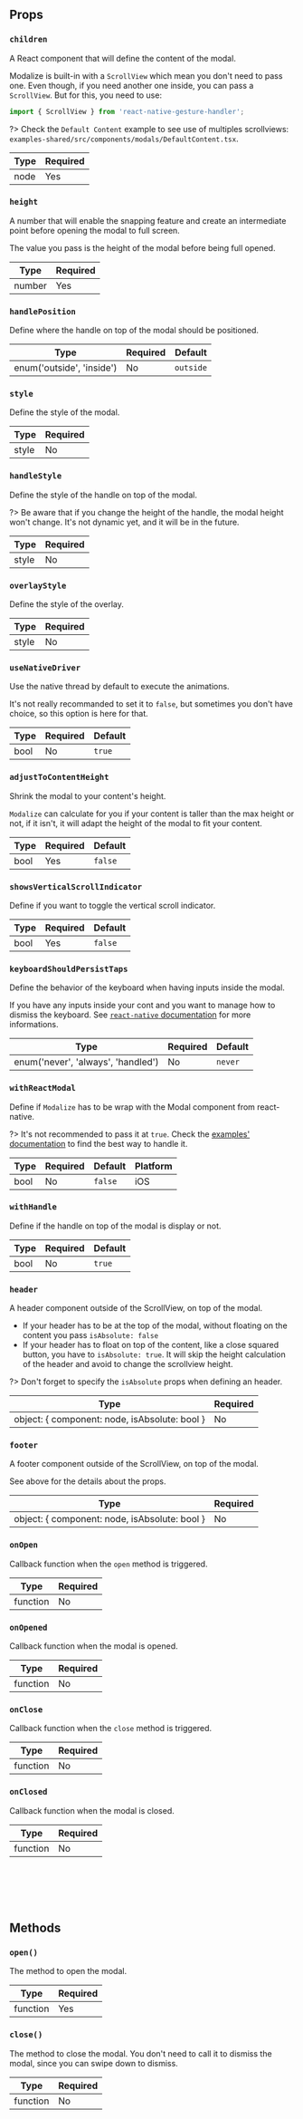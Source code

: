 ## Props

### `children`

A React component that will define the content of the modal.

Modalize is built-in with a `ScrollView` which mean you don't need to pass one. Even though, if you need another one inside, you can pass a `ScrollView`. But for this, you need to use:

```jsx
import { ScrollView } from 'react-native-gesture-handler';
```

?> Check the `Default Content` example to see use of multiples scrollviews: `examples-shared/src/components/modals/DefaultContent.tsx`.

| Type     | Required |
| -------- | -------- |
| node     | Yes      |

### `height`

A number that will enable the snapping feature and create an intermediate point before opening the modal to full screen.

The value you pass is the height of the modal before being full opened.

| Type     | Required |
| -------- | -------- |
| number   | Yes      |

### `handlePosition`

Define where the handle on top of the modal should be positioned.

| Type                      | Required | Default   |
| ------------------------- | -------- | --------- |
| enum('outside', 'inside') | No       | `outside` |

### `style`

Define the style of the modal.

| Type     | Required |
| -------- | -------- |
| style    | No       |

### `handleStyle`

Define the style of the handle on top of the modal.

?> Be aware that if you change the height of the handle, the modal height won't change. It's not dynamic yet, and it will be in the future.

| Type     | Required |
| -------- | -------- |
| style     | No      |

### `overlayStyle`

Define the style of the overlay.

| Type     | Required |
| -------- | -------- |
| style     | No      |

### `useNativeDriver`

Use the native thread by default to execute the animations.

It's not really recommanded to set it to `false`, but sometimes you don't have choice, so this option is here for that.

| Type     | Required | Default  |
| -------- | -------- | -------- |
| bool     | No       | `true`   |

### `adjustToContentHeight`

Shrink the modal to your content's height.

`Modalize` can calculate for you if your content is taller than the max height or not, if it isn't, it will adapt the height of the modal to fit your content.

| Type     | Required | Default  |
| -------- | -------- | -------- |
| bool     | Yes      | `false`  |

### `showsVerticalScrollIndicator`

Define if you want to toggle the vertical scroll indicator.

| Type     | Required | Default  |
| -------- | -------- | -------- |
| bool     | Yes      | `false`  |

### `keyboardShouldPersistTaps`

Define the behavior of the keyboard when having inputs inside the modal.

If you have any inputs inside your cont and you want to manage how to dismiss the keyboard. See [`react-native` documentation](https://facebook.github.io/react-native/docs/scrollview#keyboardshouldpersisttaps) for more informations.

| Type                               | Required | Default  |
| ---------------------------------- | -------- | -------- |
| enum('never', 'always', 'handled') | No       | `never`  |

### `withReactModal`

Define if `Modalize` has to be wrap with the Modal component from react-native.

?> It's not recommended to pass it at `true`. Check the [examples' documentation](/EXAMPLES.md) to find the best way to handle it.

| Type     | Required | Default  | Platform |
| -------- | -------- | -------- | -------- |
| bool     | No       | `false`  | iOS      |

### `withHandle`

Define if the handle on top of the modal is display or not.

| Type     | Required | Default  |
| -------- | -------- | -------- |
| bool     | No       | `true`   |

### `header`

A header component outside of the ScrollView, on top of the modal.

- If your header has to be at the top of the modal, without floating on the content you pass `isAbsolute: false`
- If your header has to float on top of the content, like a close squared button, you have to `isAbsolute: true`. It will skip the height calculation of the header and avoid to change the scrollview height.

?> Don't forget to specify the `isAbsolute` props when defining an header.

| Type                                          | Required |
| --------------------------------------------- | -------- |
| object: { component: node, isAbsolute: bool } | No       |

### `footer`

A footer component outside of the ScrollView, on top of the modal.

See above for the details about the props.

| Type                                          | Required |
| --------------------------------------------- | -------- |
| object: { component: node, isAbsolute: bool } | No       |

### `onOpen`

Callback function when the `open` method is triggered.

| Type     | Required |
| -------- | -------- |
| function | No       |

### `onOpened`

Callback function when the modal is opened.

| Type     | Required |
| -------- | -------- |
| function | No       |

### `onClose`

Callback function when the `close` method is triggered.

| Type     | Required |
| -------- | -------- |
| function | No       |

### `onClosed`

Callback function when the modal is closed.

| Type     | Required |
| -------- | -------- |
| function | No       |

<br/>
<br/>
<br/>
<br/>

## Methods

### `open()`

The method to open the modal.

| Type     | Required  |
| -------- | --------- |
| function | Yes       |

### `close()`

The method to close the modal. You don't need to call it to dismiss the modal, since you can swipe down to dismiss.

| Type     | Required |
| -------- | -------- |
| function | No       |
